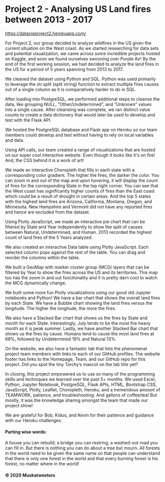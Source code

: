 # Project 2 - Analysing US Land fires between 2013 - 2017

https://datavisproject2.herokuapp.com/

For Project 2, our group decided to analyze wildfires in the US given the current situation on the West coast. As we started researching for data sets and potential visualization, we came across some incredible projects hosted on Kaggle, and soon we found ourselves swooning over Purple Air! By the end of the first working session, we had decided to analyze the land fires in the US for a period of 5 years spanning from 2013 to 2017. 

We cleaned the dataset using Python and SQL. Python was used primarily to leverage the str.split (split string) function to extract multiple fires causes out of a single column as it is comparatively harder to do in SQL.

After loading into PostgreSQL, we performed additional steps to cleanse the data, like grouping NULL, “Other/Undetermined”, and “Unknown” values into a single cause.
After cleansing was complete, we ran distinct value counts to create a data dictionary that would later be used to develop and test with the Flask API.

We hosted the PostgreSQL database and Flask app on Heroku so our team members could develop and test without having to rely on local variables and data.

Using API calls, our team created a range of visualizations that are hosted on our super cool interactive website. Even though it looks like it's on fire! And, the CSS behind it is a work of art!

We made an interactive Choropleth that fills in each state with a corresponding color gradient. The higher the fires, the darker the color. You can zoom in and out of the map and upon hovering, it will display the count of fires for the corresponding State in the top right corner. You can see that the West coast has significantly higher counts of fires than the East coast which could be a result of drought in certain areas. And the top 5 states with the highest land fires are Arizona, California, Montana, Oregon, and Minnesota. New Hampshire and Vermont did not have any reported fires and hence are excluded from the dataset.

Using Plotly JavaScript, we made an interactive pie chart that can be filtered by State and Year independently to show the split of causes between Natural, Undetermined, and Human. 2013 recorded the highest count of land fires of the 5 Years analyzed.

We also created an interactive Data table using Plotly JavaScript. Each selected column pops against the rest of the table. You can drag and reorder the columns within the table.

We built a GeoMap with marker cluster group (MCG) layers that can be filtered by Year to show the fires across the US and its territories. This map too has the zoom in and out functionality and it is pretty darn cool to watch the MCG dynamically change.

We built some more fun Plotly visualizations using our good old Jupyter notebooks and Python! We have a bar chart that shows the overall land fires by each State. We have a Bubble chart showing the land fires versus the longitude. The higher the longitude, the more the fires.

We also have a Stacked Bar chart that shows us the fires by State and month for each State. Interestingly, July tends to be the most fire heavy month as it is peak summer. Lastly, we have another Stacked Bar chart that shows us the fires by cause. Humans tend to cause the most land fires at 68%, followed by Undetermined 19% and Natural 13%.

On the website, we also have a fantastic tab that lists the phenomenal project team members with links to each of our GitHub profiles. The website footer has links to the Homepage, Team, and our GitHub repo for this project. Did you spot the tiny Torchy’s mascot on the tab title yet?

In closing, this project empowered us to use so many of the programming skills and techniques we learned over the past 5+ months. We used Excel, Python, Jupyter Notebook, PostgreSQL, Flask APIs, HTML, Bootstrap CSS, JavaScript, Plotly, Leaflet, Choropleth, Heroku, and a tremendous amount of TEAMWORK, patience, and troubleshooting. And gallons of coffee/tea! But mostly, it was the knowledge sharing amongst the team that made our project shine!

We are grateful for Bob, Kidus, and Kevin for their patience and guidance with our Heroku challenges.

#### Parting wise words:

A house you can rebuild; a bridge you can restring; a washed-out road you can fill in. But there is nothing you can do about a tree but mourn.
All forests in the world need to be given the same name so that people can understand that there is only one forest in the world and that every burning forest is his forest, no matter where in the world! <br>
#### © 2020 Muskatweeters
